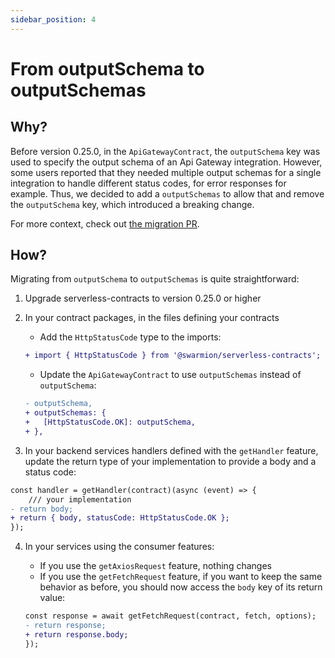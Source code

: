 ```yaml
---
sidebar_position: 4
---
```


# From outputSchema to outputSchemas

## Why?

Before version 0.25.0, in the `ApiGatewayContract`, the `outputSchema` key was used to specify the output schema of an Api Gateway integration.
However, some users reported that they needed multiple output schemas for a single integration to handle different status codes, for error responses for example.
Thus, we decided to add a `outputSchemas` to allow that and remove the `outputSchema` key, which introduced a breaking change.

For more context, check out [the migration PR](https://github.com/swarmion/swarmion/pull/404).

## How?

Migrating from `outputSchema` to `outputSchemas` is quite straightforward:

1. Upgrade serverless-contracts to version 0.25.0 or higher
2. In your contract packages, in the files defining your contracts

   - Add the `HttpStatusCode` type to the imports:

   ```diff
   + import { HttpStatusCode } from '@swarmion/serverless-contracts';
   ```

   - Update the `ApiGatewayContract` to use `outputSchemas` instead of `outputSchema`:

   ```diff
   - outputSchema,
   + outputSchemas: {
   +   [HttpStatusCode.OK]: outputSchema,
   + },
   ```

3. In your backend services handlers defined with the `getHandler` feature, update the return type of your implementation to provide a body and a status code:

```diff
const handler = getHandler(contract)(async (event) => {
    /// your implementation
- return body;
+ return { body, statusCode: HttpStatusCode.OK };
});
```

4. In your services using the consumer features:

   - If you use the `getAxiosRequest` feature, nothing changes
   - If you use the `getFetchRequest` feature, if you want to keep the same behavior as before, you should now access the `body` key of its return value:

   ```diff
   const response = await getFetchRequest(contract, fetch, options);
   - return response;
   + return response.body;
   });
   ```
